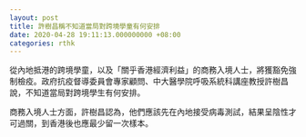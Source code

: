 ```yaml
---
layout: post
title: 許樹昌稱不知道當局對跨境學童有何安排
date: 2020-04-28 19:11:13.000000000 +08:00
categories: rthk
---
```


從內地抵港的跨境學童，以及「關乎香港經濟利益」的商務入境人士，將獲豁免強制檢疫。政府抗疫督導委員會專家顧問、中大醫學院呼吸系統科講座教授許樹昌說，不知道當局對跨境學生有何安排。

商務入境人士方面，許樹昌認為，他們應該先在內地接受病毒測試，結果呈陰性才可過關，到香港後也應最少留一次樣本。
